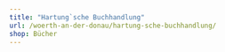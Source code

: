 ```yaml
---
title: "Hartung`sche Buchhandlung"
url: /woerth-an-der-donau/hartung-sche-buchhandlung/
shop: Bücher
---
```

